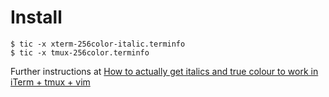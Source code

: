 # Install

    $ tic -x xterm-256color-italic.terminfo
    $ tic -x tmux-256color.terminfo

Further instructions at [How to actually get italics and true colour to work in iTerm + tmux + vim](https://medium.com/@dubistkomisch/how-to-actually-get-italics-and-true-colour-to-work-in-iterm-tmux-vim-9ebe55ebc2be)
